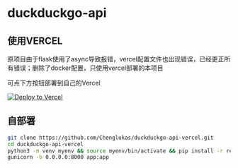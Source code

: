 # duckduckgo-api

## 使用VERCEL

原项目由于flask使用了async导致报错，vercel配置文件也出现错误，已经更正所有错误；删除了docker配置，只使用vercel部署的本项目

可点下方按钮部署到自己的Vercel

[![Deploy to Vercel](https://vercel.com/button)](https://vercel.com/import/project?template=https://github.com/Chenglukas/duckduckgo-api-vercel)


## 自部署

```bash
git clone https://github.com/Chenglukas/duckduckgo-api-vercel.git
cd duckduckgo-api-vercel
python3 -m venv myenv && source myenv/bin/activate && pip install -r requirements.txt
gunicorn -b 0.0.0.0:8000 app:app
```
